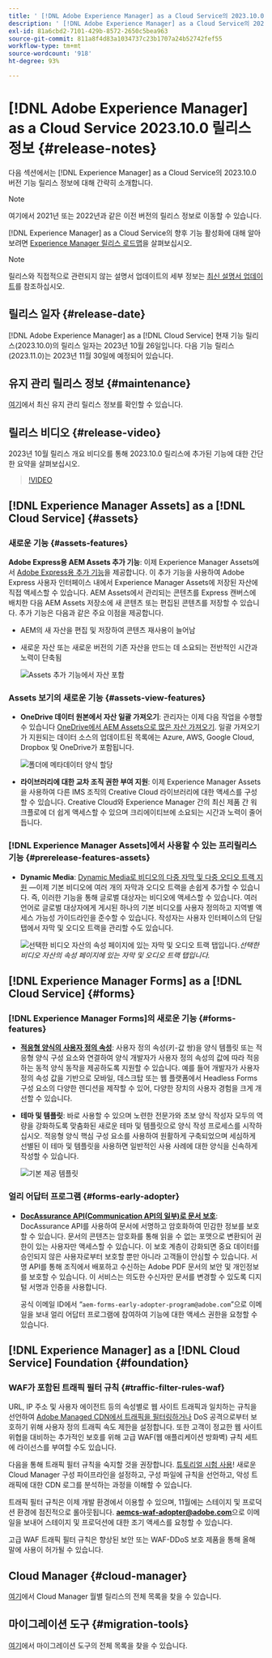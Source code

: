 ```yaml
---
title: ' [!DNL Adobe Experience Manager] as a Cloud Service의 2023.10.0 릴리스 정보입니다.'
description: ' [!DNL Adobe Experience Manager] as a Cloud Service의 2023.10.0 릴리스 정보입니다.'
exl-id: 81a6cbd2-7101-429b-8572-2650c5bea963
source-git-commit: 811a8f4d83a1034737c23b1707a24b52742fef55
workflow-type: tm+mt
source-wordcount: '918'
ht-degree: 93%

---
```


# [!DNL Adobe Experience Manager] as a Cloud Service 2023.10.0 릴리스 정보 {#release-notes}

다음 섹션에서는 [!DNL Experience Manager] as a Cloud Service의 2023.10.0 버전 기능 릴리스 정보에 대해 간략히 소개합니다.

>[!NOTE]
>
>여기에서 2021년 또는 2022년과 같은 이전 버전의 릴리스 정보로 이동할 수 있습니다.
>
>[!DNL Experience Manager] as a Cloud Service의 향후 기능 활성화에 대해 알아보려면 [Experience Manager 릴리스 로드맵](https://experienceleague.adobe.com/docs/experience-manager-release-information/aem-release-updates/update-releases-roadmap.html)을 살펴보십시오.

>[!NOTE]
>
>릴리스와 직접적으로 관련되지 않는 설명서 업데이트의 세부 정보는 [최신 설명서 업데이트](https://experienceleague.adobe.com/docs/experience-manager-release-information/aem-release-updates/doc-updates/documentation-updates.html)를 참조하십시오.

## 릴리스 일자 {#release-date}

[!DNL Adobe Experience Manager] as a [!DNL Cloud Service] 현재 기능 릴리스(2023.10.0)의 릴리스 일자는 2023년 10월 26일입니다. 다음 기능 릴리스(2023.11.0)는 2023년 11월 30일에 예정되어 있습니다.

## 유지 관리 릴리스 정보 {#maintenance}

[ 여기](/help/release-notes/maintenance/latest.md)에서 최신 유지 관리 릴리스 정보를 확인할 수 있습니다.

## 릴리스 비디오 {#release-video}

2023년 10월 릴리스 개요 비디오를 통해 2023.10.0 릴리스에 추가된 기능에 대한 간단한 요약을 살펴보십시오.

>[!VIDEO](https://video.tv.adobe.com/v/3425186/?quality=12)

## [!DNL Experience Manager Assets] as a [!DNL Cloud Service] {#assets}

### 새로운 기능 {#assets-features}

**Adobe Express용 AEM Assets 추가 기능**: 이제 Experience Manager Assets에서 [Adobe Express용 추가 기능](/help/assets/addon-adobe-express.md)을 제공합니다. 이 추가 기능을 사용하여 Adobe Express 사용자 인터페이스 내에서 Experience Manager Assets에 저장된 자산에 직접 액세스할 수 있습니다. AEM Assets에서 관리되는 콘텐츠를 Express 캔버스에 배치한 다음 AEM Assets 저장소에 새 콘텐츠 또는 편집된 콘텐츠를 저장할 수 있습니다. 추가 기능은 다음과 같은 주요 이점을 제공합니다.

* AEM의 새 자산을 편집 및 저장하여 콘텐츠 재사용이 늘어남

* 새로운 자산 또는 새로운 버전의 기존 자산을 만드는 데 소요되는 전반적인 시간과 노력이 단축됨

  ![Assets 추가 기능에서 자산 포함](/help/assets/assets/aem-assets-add-on-include-assets.png)

### Assets 보기의 새로운 기능 {#assets-view-features}

* **OneDrive 데이터 원본에서 자산 일괄 가져오기**: 관리자는 이제 다음 작업을 수행할 수 있습니다 [OneDrive에서 AEM Assets으로 많은 자산 가져오기](/help/assets/bulk-import-assets-view.md#onedrive-developer-application). 일괄 가져오기가 지원되는 데이터 소스의 업데이트된 목록에는 Azure, AWS, Google Cloud, Dropbox 및 OneDrive가 포함됩니다.

  ![폴더에 메타데이터 양식 할당](/help/assets/assets/bulk-import-source-details-onedrive.png)

* **라이브러리에 대한 교차 조직 권한 부여 지원**: 이제 Experience Manager Assets을 사용하여 다른 IMS 조직의 Creative Cloud 라이브러리에 대한 액세스를 구성할 수 있습니다. Creative Cloud와 Experience Manager 간의 최신 제품 간 워크플로에 더 쉽게 액세스할 수 있으며 크리에이티브에 소요되는 시간과 노력이 줄어듭니다.

### [!DNL Experience Manager Assets]에서 사용할 수 있는 프리릴리스 기능 {#prerelease-features-assets}

* **Dynamic Media**: [Dynamic Media로 비디오의 다중 자막 및 다중 오디오 트랙 지원](/help/assets/dynamic-media/video.md#about-msma) —이제 기본 비디오에 여러 개의 자막과 오디오 트랙을 손쉽게 추가할 수 있습니다. 즉, 이러한 기능을 통해 글로벌 대상자는 비디오에 액세스할 수 있습니다. 여러 언어로 글로벌 대상자에게 게시된 하나의 기본 비디오를 사용자 정의하고 지역별 액세스 가능성 가이드라인을 준수할 수 있습니다. 작성자는 사용자 인터페이스의 단일 탭에서 자막 및 오디오 트랙을 관리할 수도 있습니다.

  ![선택한 비디오 자산의 속성 페이지에 있는 자막 및 오디오 트랙 탭입니다.](/help/release-notes/assets/msma-aem-cs.png)*선택한 비디오 자산의 속성 페이지에 있는 자막 및 오디오 트랙 탭입니다.*

## [!DNL Experience Manager Forms] as a [!DNL Cloud Service] {#forms}

### [!DNL Experience Manager Forms]의 새로운 기능 {#forms-features}

* **[적응형 양식의 사용자 정의 속성](/help/forms/template-editor-core-components.md#add-a-custom-group-name-in-the-policy-of-template-editor)**: 사용자 정의 속성(키-값 쌍)을 양식 템플릿 또는 적응형 양식 구성 요소와 연결하여 양식 개발자가 사용자 정의 속성의 값에 따라 적응하는 동적 양식 동작을 제공하도록 지원할 수 있습니다. 예를 들어 개발자가 사용자 정의 속성 값을 기반으로 모바일, 데스크탑 또는 웹 플랫폼에서 Headless Forms 구성 요소의 다양한 렌디션을 제작할 수 있어, 다양한 장치의 사용자 경험을 크게 개선할 수 있습니다.

* **테마 및 템플릿**: 바로 사용할 수 있으며 노련한 전문가와 초보 양식 작성자 모두의 역량을 강화하도록 맞춤화된 새로운 테마 및 템플릿으로 양식 작성 프로세스를 시작하십시오. 적응형 양식 핵심 구성 요소를 사용하여 원활하게 구축되었으며 세심하게 선별된 이 테마 및 템플릿을 사용하면 일반적인 사용 사례에 대한 양식을 신속하게 작성할 수 있습니다.

  ![기본 제공 템플릿](/help/forms/assets/form-templates-ootb.png)


### 얼리 어답터 프로그램 {#forms-early-adopter}

* **[DocAssurance API(Communication API의 일부)로 문서 보호](/help/forms/aem-forms-cloud-service-communications-introduction.md#document-assurance-doc-assurance)**: DocAssurance API를 사용하여 문서에 서명하고 암호화하여 민감한 정보를 보호할 수 있습니다. 문서의 콘텐츠는 암호화를 통해 읽을 수 없는 포맷으로 변환되어 권한이 있는 사용자만 액세스할 수 있습니다. 이 보호 계층이 강화되면 중요 데이터를 승인되지 않은 사용자로부터 보호할 뿐만 아니라 고객들이 안심할 수 있습니다. 서명 API를 통해 조직에서 배포하고 수신하는 Adobe PDF 문서의 보안 및 개인정보를 보호할 수 있습니다. 이 서비스는 의도한 수신자만 문서를 변경할 수 있도록 디지털 서명과 인증을 사용합니다.

  공식 이메일 ID에서 “`aem-forms-early-adopter-program@adobe.com`”으로 이메일을 보내 얼리 어답터 프로그램에 참여하여 기능에 대한 액세스 권한을 요청할 수 있습니다.

## [!DNL Experience Manager] as a [!DNL Cloud Service] Foundation {#foundation}

### WAF가 포함된 트래픽 필터 규칙 {#traffic-filter-rules-waf}

URL, IP 주소 및 사용자 에이전트 등의 속성별로 웹 사이트 트래픽과 일치하는 규칙을 선언하여 [Adobe Managed CDN에서 트래픽을 필터링하거나](/help/security/traffic-filter-rules-including-waf.md) DoS 공격으로부터 보호하기 위해 사용자 정의 트래픽 속도 제한을 설정합니다. 또한 고객이 정교한 웹 사이트 위협을 대비하는 추가적인 보호를 위해 고급 WAF(웹 애플리케이션 방화벽) 규칙 세트에 라이선스를 부여할 수도 있습니다.

다음을 통해 트래픽 필터 규칙을 숙지할 것을 권장합니다. [튜토리얼 시험 사용](https://experienceleague.adobe.com/docs/experience-manager-learn/cloud-service/security/traffic-filter-and-waf-rules/overview.html)! 새로운 Cloud Manager 구성 파이프라인을 설정하고, 구성 파일에 규칙을 선언하고, 악성 트래픽에 대한 CDN 로그를 분석하는 과정을 이해할 수 있습니다.

트래픽 필터 규칙은 이제 개발 환경에서 이용할 수 있으며, 11월에는 스테이지 및 프로덕션 환경에 점진적으로 롤아웃됩니다. **aemcs-waf-adopter@adobe.com**&#x200B;으로 이메일을 보내어 스테이지 및 프로덕션에 대한 조기 액세스를 요청할 수 있습니다.

고급 WAF 트래픽 필터 규칙은 향상된 보안 또는 WAF-DDoS 보호 제품을 통해 올해 말에 사용이 허가될 수 있습니다.

## Cloud Manager {#cloud-manager}

[여기](/help/implementing/cloud-manager/release-notes/current.md)에서 Cloud Manager 월별 릴리스의 전체 목록을 찾을 수 있습니다.

## 마이그레이션 도구 {#migration-tools}

[여기](/help/journey-migration/release-notes/release-notes-migration-tools-current.md)에서 마이그레이션 도구의 전체 목록을 찾을 수 있습니다.
